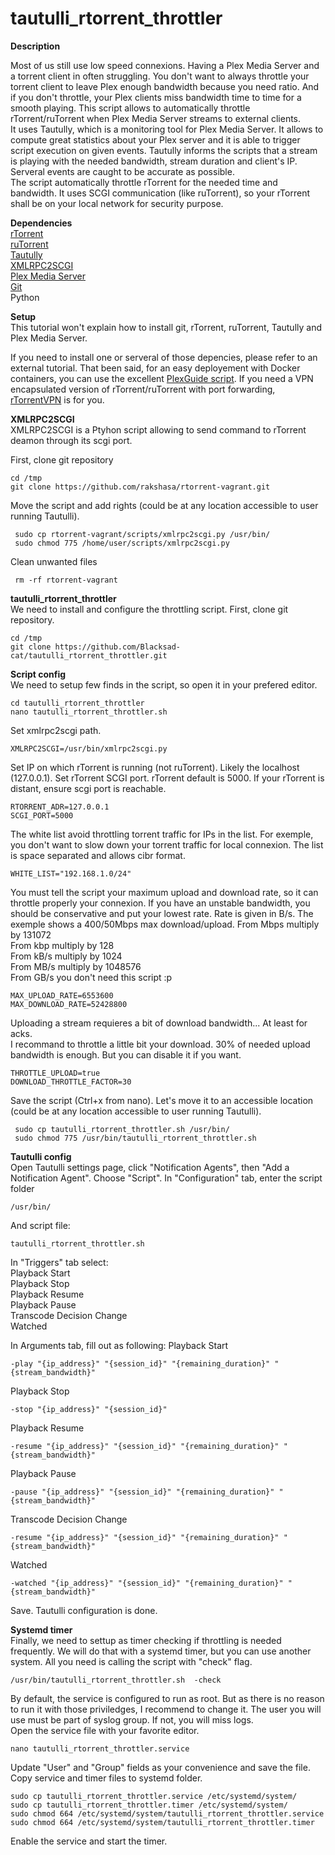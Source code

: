# tautulli_rtorrent_throttler

**Description**

Most of us still use low speed connexions. Having a Plex Media Server and a torrent client in often struggling. You don't want to always throttle your torrent client to leave Plex enough bandwidth because you need ratio. And if you don't throttle, your Plex clients miss bandwidth time to time for a smooth playing. 
This script allows to automatically throttle rTorrent/ruTorrent when Plex Media Server streams to external clients.  
It uses Tautully, which is a monitoring tool for Plex Media Server. It allows to compute great statistics about your Plex server and it is able to trigger script execution on given events. 
Tautully informs the scripts that a stream is playing with the needed bandwidth, stream duration and client's IP. Serveral events are caught to be accurate as possible.   
The script automatically throttle rTorrent for the needed time and bandwidth. It uses SCGI communication (like ruTorrent), so your rTorrent shall be on your local network for security purpose. 

**Dependencies**   
[rTorrent](https://github.com/rakshasa/rtorrent)  
[ruTorrent](https://github.com/Novik/ruTorrent)  
[Tautully](https://github.com/Tautulli/Tautulli)  
[XMLRPC2SCGI](https://github.com/rakshasa/rtorrent/wiki/RPC-Utility-XMLRPC2SCGI)  
[Plex Media Server](https://www.plex.tv/)  
[Git](https://git-scm.com/)   
Python 

**Setup**   
This tutorial won't explain how to install git, rTorrent, ruTorrent, Tautully and Plex Media Server. 

If you need to install one or serveral of those depencies, please refer to an external tutorial. That been said, for an easy deployement with Docker containers, you can use the excellent [PlexGuide script](https://plexguide.com/). If you need a VPN encapsulated version of rTorrent/ruTorrent with port forwarding, [rTorrentVPN](https://github.com/binhex/arch-rtorrentvpn) is for you.

**XMLRPC2SCGI**   
XMLRPC2SCGI is a Ptyhon script allowing to send command to rTorrent deamon through its scgi port. 

First, clone git repository
``` 
cd /tmp
git clone https://github.com/rakshasa/rtorrent-vagrant.git
``` 
Move the script and add rights (could be at any location accessible to user running Tautulli). 

``` 
 sudo cp rtorrent-vagrant/scripts/xmlrpc2scgi.py /usr/bin/
 sudo chmod 775 /home/user/scripts/xmlrpc2scgi.py
``` 
 Clean unwanted files
``` 
 rm -rf rtorrent-vagrant
``` 

**tautulli_rtorrent_throttler**  
We need to install and configure the throttling script. 
First, clone git repository. 
``` 
cd /tmp  
git clone https://github.com/Blacksad-cat/tautulli_rtorrent_throttler.git
``` 
**Script config**  
We need to setup few finds in the script, so open it in your prefered editor. 
``` 
cd tautulli_rtorrent_throttler 
nano tautulli_rtorrent_throttler.sh 
``` 
Set xmlrpc2scgi path.
``` 
XMLRPC2SCGI=/usr/bin/xmlrpc2scgi.py
``` 
Set IP on which rTorrent is running (not ruTorrent). Likely the localhost (127.0.0.1).
Set rTorrent SCGI port. rTorrent default is 5000. If your rTorrent is distant, ensure scgi port is reachable.
``` 
RTORRENT_ADR=127.0.0.1
SCGI_PORT=5000
``` 
The white list avoid throttling torrent traffic for IPs in the list. For exemple, you don't want to slow down your torrent traffic for local connexion. 
The list is space separated and allows cibr format. 
``` 
WHITE_LIST="192.168.1.0/24"
``` 
You must tell the script your maximum upload and download rate, so it can throttle properly your connexion. If you have an unstable bandwidth, you should be conservative and put your lowest rate. 
Rate is given in B/s. The exemple shows a 400/50Mbps max download/upload. 
 From Mbps multiply by 131072  
 From kbp multiply by 128  
 From kB/s multiply by 1024  
 From MB/s multiply by 1048576  
 From GB/s you don't need this script :p 
``` 
MAX_UPLOAD_RATE=6553600  
MAX_DOWNLOAD_RATE=52428800  
``` 
Uploading a stream requieres a bit of download bandwidth... At least for acks.  
I recommand to throttle a little bit your download. 30% of needed upload bandwidth is enough. But you can disable it if you want.  
``` 
THROTTLE_UPLOAD=true  
DOWNLOAD_THROTTLE_FACTOR=30  
```  
Save the script (Ctrl+x from nano).
Let's move it to an accessible location (could be at any location accessible to user running Tautulli). 
``` 
 sudo cp tautulli_rtorrent_throttler.sh /usr/bin/ 
 sudo chmod 775 /usr/bin/tautulli_rtorrent_throttler.sh 
```  
**Tautulli config**  
Open Tautulli settings page, click "Notification Agents", then "Add a Notification Agent". Choose "Script".
In "Configuration" tab, enter the script folder 
``` 
/usr/bin/
```  
And script file: 
``` 
tautulli_rtorrent_throttler.sh 
```  
In "Triggers" tab select:   
Playback Start  
Playback Stop  
Playback Resume  
Playback Pause   
Transcode Decision Change    
Watched    

In Arguments tab, fill out as following: 
Playback Start  
``` 
-play "{ip_address}" "{session_id}" "{remaining_duration}" "{stream_bandwidth}"
```  
Playback Stop  
``` 
-stop "{ip_address}" "{session_id}"
```  
Playback Resume  
``` 
-resume "{ip_address}" "{session_id}" "{remaining_duration}" "{stream_bandwidth}"
```  
Playback Pause 
``` 
-pause "{ip_address}" "{session_id}" "{remaining_duration}" "{stream_bandwidth}"
```  
Transcode Decision Change 
``` 
-resume "{ip_address}" "{session_id}" "{remaining_duration}" "{stream_bandwidth}"
```  
Watched  
``` 
-watched "{ip_address}" "{session_id}" "{remaining_duration}" "{stream_bandwidth}"
```  
Save. 
Tautulli configuration is done.   

**Systemd timer**  
Finally, we need to settup as timer checking if throttling is needed frequently. We will do that with a systemd timer, but you can use another system. All you need is calling the script with "check" flag. 
``` 
/usr/bin/tautulli_rtorrent_throttler.sh  -check
```  

By default, the service is configured to run as root. But as there is no reason to run it with those priviledges, I recommend to change it. The user you will use must be part of syslog group. If not, you will miss logs.  
Open the service file with your favorite editor. 
``` 
nano tautulli_rtorrent_throttler.service 
```  
Update "User" and "Group" fields as your convenience and save the file. 
Copy service and timer files to systemd folder. 
``` 
sudo cp tautulli_rtorrent_throttler.service /etc/systemd/system/
sudo cp tautulli_rtorrent_throttler.timer /etc/systemd/system/
sudo chmod 664 /etc/systemd/system/tautulli_rtorrent_throttler.service 
sudo chmod 664 /etc/systemd/system/tautulli_rtorrent_throttler.timer 
```  
Enable the service and start the timer.
